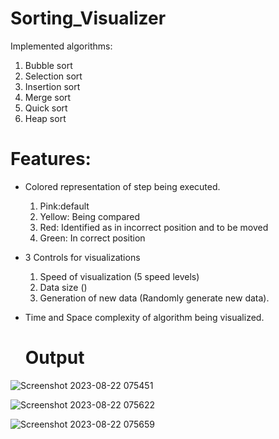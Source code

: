 # Sorting_Visualizer

Implemented algorithms:
1) Bubble sort
2) Selection sort
3) Insertion sort
4) Merge sort
5) Quick sort
6) Heap sort

# Features:
* Colored representation of step being executed.
  1) Pink:default
  2) Yellow: Being compared
  3) Red: Identified as in incorrect position and to be moved
  4) Green: In correct position
* 3 Controls for visualizations
  1) Speed of visualization (5 speed levels)
  2) Data size ()
  3) Generation of new data (Randomly generate new data).
* Time and Space complexity of algorithm being visualized.

  # Output


![Screenshot 2023-08-22 075451](https://github.com/RohitRawat2001/Sorting_visualizer/assets/89390966/fd9142d3-fa5a-4fcc-8ebc-7c408566d315)

![Screenshot 2023-08-22 075622](https://github.com/RohitRawat2001/Sorting_visualizer/assets/89390966/1d702077-5001-4188-8d2a-c2300bf43f12)


![Screenshot 2023-08-22 075659](https://github.com/RohitRawat2001/Sorting_visualizer/assets/89390966/f8439e24-e09f-4f58-94ce-2c679564c83d)

